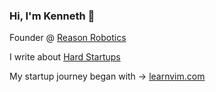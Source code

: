 ### Hi, I'm Kenneth 👋

Founder @ [Reason Robotics](https://www.reasonrobotics.ai)

I write about [Hard Startups](https://www.hardstartups.com)

My startup journey began with -> [learnvim.com](https://www.learnvim.com)



<!--
**kennethcassel/kennethcassel** is a ✨ _special_ ✨ repository because its `README.md` (this file) appears on your GitHub profile.

Here are some ideas to get you started:

- 🔭 I’m currently working on ...
- 🌱 I’m currently learning ...
- 👯 I’m looking to collaborate on ...
- 🤔 I’m looking for help with ...
- 💬 Ask me about ...
- 📫 How to reach me: ...
- 😄 Pronouns: ...
- ⚡ Fun fact: ...
-->
